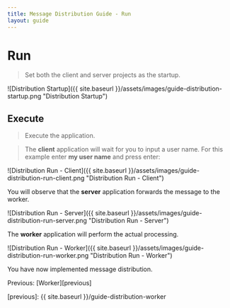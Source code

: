 ```yaml
---
title: Message Distribution Guide - Run
layout: guide
---
```

<script src="{{ site.baseurl }}/assets/js/guide-distribution.js"></script>
<script>shuttle.guideData.selectedItemName = 'guide-distribution-run'</script>
# Run

> Set both the client and server projects as the startup.

![Distribution Startup]({{ site.baseurl }}/assets/images/guide-distribution-startup.png "Distribution Startup")

## Execute

> Execute the application.

> The **client** application will wait for you to input a user name.  For this example enter **my user name** and press enter:

![Distribution Run - Client]({{ site.baseurl }}/assets/images/guide-distribution-run-client.png "Distribution Run - Client")

<div class='alert alert-info'>You will observe that the <strong>server</strong> application forwards the message to the worker.</div>

![Distribution Run - Server]({{ site.baseurl }}/assets/images/guide-distribution-run-server.png "Distribution Run - Server")

<div class='alert alert-info'>The <strong>worker</strong> application will perform the actual processing.</div>

![Distribution Run - Worker]({{ site.baseurl }}/assets/images/guide-distribution-run-worker.png "Distribution Run - Worker")

You have now implemented message distribution.

Previous: [Worker][previous]

[previous]: {{ site.baseurl }}/guide-distribution-worker
